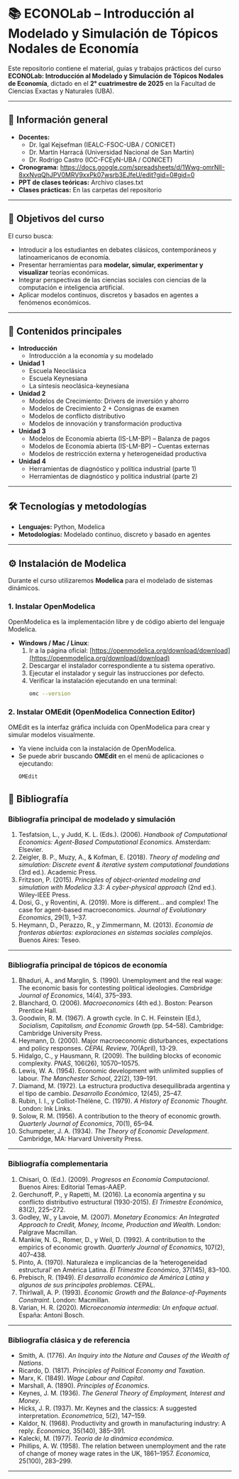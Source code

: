 # 📚 ECONOLab – Introducción al Modelado y Simulación de Tópicos Nodales de Economía

Este repositorio contiene el material, guías y trabajos prácticos del curso **ECONOLab: Introducción al Modelado y Simulación de Tópicos Nodales de Economía**, dictado en el **2° cuatrimestre de 2025** en la Facultad de Ciencias Exactas y Naturales (UBA).

---

## 📅 Información general

- **Docentes:**
  - Dr. Igal Kejsefman (IEALC-FSOC-UBA / CONICET)
  - Dr. Martín Harracá (Universidad Nacional de San Martín)
  - Dr. Rodrigo Castro (ICC-FCEyN-UBA / CONICET)
- **Cronograma:** https://docs.google.com/spreadsheets/d/1Wwg-omrNlI-8xxNvqQhJPV0MRV9xxPk07wsrb3EJfeU/edit?gid=0#gid=0
- **PPT de clases teóricas:** Archivo clases.txt
- **Clases prácticas:** En las carpetas del repositorio

---

## 🎯 Objetivos del curso

El curso busca:
- Introducir a los estudiantes en debates clásicos, contemporáneos y latinoamericanos de economía.
- Presentar herramientas para **modelar, simular, experimentar y visualizar** teorías económicas.
- Integrar perspectivas de las ciencias sociales con ciencias de la computación e inteligencia artificial.
- Aplicar modelos continuos, discretos y basados en agentes a fenómenos económicos.

---

## 🧩 Contenidos principales

- **Introducción**
  - Introducción a la economía y su modelado
- **Unidad 1**
  - Escuela Neoclásica
  - Escuela Keynesiana
  - La síntesis neoclásica-keynesiana
- **Unidad 2**
  - Modelos de Crecimiento: Drivers de inversión y ahorro
  - Modelos de Crecimiento 2 + Consignas de examen
  - Modelos de conflicto distributivo
  - Modelos de innovación y transformación productiva
- **Unidad 3**
  - Modelos de Economía abierta (IS-LM-BP) – Balanza de pagos
  - Modelos de Economía abierta (IS-LM-BP) – Cuentas externas
  - Modelos de restricción externa y heterogeneidad productiva
- **Unidad 4**
  - Herramientas de diagnóstico y política industrial (parte 1)
  - Herramientas de diagnóstico y política industrial (parte 2)

---

## 🛠️ Tecnologías y metodologías

- **Lenguajes:** Python, Modelica  
- **Metodologías:** Modelado continuo, discreto y basado en agentes  
---

## ⚙️ Instalación de Modelica

Durante el curso utilizaremos **Modelica** para el modelado de sistemas dinámicos.

### 1. Instalar OpenModelica
OpenModelica es la implementación libre y de código abierto del lenguaje Modelica.

- **Windows / Mac / Linux**:
  1. Ir a la página oficial: [https://openmodelica.org/download/download](https://openmodelica.org/download/download)
  2. Descargar el instalador correspondiente a tu sistema operativo.
  3. Ejecutar el instalador y seguir las instrucciones por defecto.
  4. Verificar la instalación ejecutando en una terminal:
     ```bash
     omc --version
     ```

### 2. Instalar OMEdit (OpenModelica Connection Editor)
OMEdit es la interfaz gráfica incluida con OpenModelica para crear y simular modelos visualmente.

- Ya viene incluida con la instalación de OpenModelica.
- Se puede abrir buscando **OMEdit** en el menú de aplicaciones o ejecutando:
  ```bash
  OMEdit


## 📖 Bibliografía

### **Bibliografía principal de modelado y simulación**
1. Tesfatsion, L., y Judd, K. L. (Eds.). (2006). *Handbook of Computational Economics: Agent-Based Computational Economics*. Amsterdam: Elsevier.  
2. Zeigler, B. P., Muzy, A., & Kofman, E. (2018). *Theory of modeling and simulation: Discrete event & iterative system computational foundations* (3rd ed.). Academic Press.  
3. Fritzson, P. (2015). *Principles of object-oriented modeling and simulation with Modelica 3.3: A cyber-physical approach* (2nd ed.). Wiley-IEEE Press.  
4. Dosi, G., y Roventini, A. (2019). More is different... and complex! The case for agent-based macroeconomics. *Journal of Evolutionary Economics*, 29(1), 1–37.  
5. Heymann, D., Perazzo, R., y Zimmermann, M. (2013). *Economía de fronteras abiertas: exploraciones en sistemas sociales complejos*. Buenos Aires: Teseo.  

---

### **Bibliografía principal de tópicos de economía**
1. Bhaduri, A., and Marglin, S. (1990). Unemployment and the real wage: The economic basis for contesting political ideologies. *Cambridge Journal of Economics*, 14(4), 375–393.  
2. Blanchard, O. (2006). *Macroeconomics* (4th ed.). Boston: Pearson Prentice Hall.  
3. Goodwin, R. M. (1967). A growth cycle. In C. H. Feinstein (Ed.), *Socialism, Capitalism, and Economic Growth* (pp. 54–58). Cambridge: Cambridge University Press.  
4. Heymann, D. (2000). Major macroeconomic disturbances, expectations and policy responses. *CEPAL Review*, 70(April), 13-29.  
5. Hidalgo, C., y Hausmann, R. (2009). The building blocks of economic complexity. *PNAS*, 106(26), 10570–10575.  
6. Lewis, W. A. (1954). Economic development with unlimited supplies of labour. *The Manchester School*, 22(2), 139–191.  
7. Diamand, M. (1972). La estructura productiva desequilibrada argentina y el tipo de cambio. *Desarrollo Económico*, 12(45), 25–47.  
8. Rubin, I. I., y Colliot-Thélène, C. (1979). *A History of Economic Thought*. London: Ink Links.  
9. Solow, R. M. (1956). A contribution to the theory of economic growth. *Quarterly Journal of Economics*, 70(1), 65–94.  
10. Schumpeter, J. A. (1934). *The Theory of Economic Development*. Cambridge, MA: Harvard University Press.  

---

### **Bibliografía complementaria**
1. Chisari, O. (Ed.). (2009). *Progresos en Economía Computacional*. Buenos Aires: Editorial Temas-AAEP.  
2. Gerchunoff, P., y Rapetti, M. (2016). La economía argentina y su conflicto distributivo estructural (1930-2015). *El Trimestre Económico*, 83(2), 225–272.  
3. Godley, W., y Lavoie, M. (2007). *Monetary Economics: An Integrated Approach to Credit, Money, Income, Production and Wealth*. London: Palgrave Macmillan.  
4. Mankiw, N. G., Romer, D., y Weil, D. (1992). A contribution to the empirics of economic growth. *Quarterly Journal of Economics*, 107(2), 407–438.  
5. Pinto, A. (1970). Naturaleza e implicancias de la ‘heterogeneidad estructural’ en América Latina. *El Trimestre Económico*, 37(145), 83–100.  
6. Prebisch, R. (1949). *El desarrollo económico de América Latina y algunos de sus principales problemas*. CEPAL.  
7. Thirlwall, A. P. (1993). *Economic Growth and the Balance-of-Payments Constraint*. London: Macmillan.  
8. Varian, H. R. (2020). *Microeconomía intermedia: Un enfoque actual*. España: Antoni Bosch.  

---

### **Bibliografía clásica y de referencia**
- Smith, A. (1776). *An Inquiry into the Nature and Causes of the Wealth of Nations*.  
- Ricardo, D. (1817). *Principles of Political Economy and Taxation*.  
- Marx, K. (1849). *Wage Labour and Capital*.  
- Marshall, A. (1890). *Principles of Economics*.  
- Keynes, J. M. (1936). *The General Theory of Employment, Interest and Money*.  
- Hicks, J. R. (1937). Mr. Keynes and the classics: A suggested interpretation. *Econometrica*, 5(2), 147–159.  
- Kaldor, N. (1968). Productivity and growth in manufacturing industry: A reply. *Economica*, 35(140), 385–391.  
- Kalecki, M. (1977). *Teoría de la dinámica económica*.  
- Phillips, A. W. (1958). The relation between unemployment and the rate of change of money wage rates in the UK, 1861–1957. *Economica*, 25(100), 283–299.  

---
